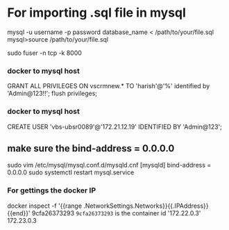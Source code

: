 # For importing .sql file in mysql

mysql -u username -p password database_name < /path/to/your/file.sql
mysql>source /path/to/your/file.sql

sudo fuser -n tcp -k 8000


### docker to mysql host
GRANT ALL PRIVILEGES ON vscrmnew.* TO 'harish'@'%' identified by 'Admin@123!!';
flush privileges;

### docker to mysql host
CREATE USER 'vbs-ubsr0089'@'172.21.12.19' IDENTIFIED BY 'Admin@123';


## make sure the bind-address = 0.0.0.0
sudo vim /etc/mysql/mysql.conf.d/mysqld.cnf
[mysqld]
bind-address = 0.0.0.0
sudo systemctl restart mysql.service

### For gettings the docker IP
docker inspect -f '{{range .NetworkSettings.Networks}}{{.IPAddress}}{{end}}' 9cfa26373293
`9cfa26373293` is the container id '172.22.0.3'
172.23.0.3